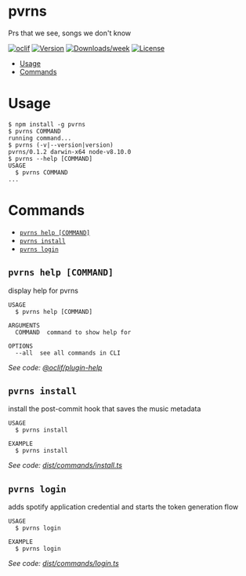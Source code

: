 pvrns
=====

Prs that we see, songs we don&#39;t know 

[![oclif](https://img.shields.io/badge/cli-oclif-brightgreen.svg)](https://oclif.io)
[![Version](https://img.shields.io/npm/v/pvrns.svg)](https://npmjs.org/package/pvrns)
[![Downloads/week](https://img.shields.io/npm/dw/pvrns.svg)](https://npmjs.org/package/pvrns)
[![License](https://img.shields.io/npm/l/pvrns.svg)](https://github.com/sirgalleto/prs-vemos-rolas-no-sabemos/blob/master/package.json)

<!-- toc -->
* [Usage](#usage)
* [Commands](#commands)
<!-- tocstop -->
# Usage
<!-- usage -->
```sh-session
$ npm install -g pvrns
$ pvrns COMMAND
running command...
$ pvrns (-v|--version|version)
pvrns/0.1.2 darwin-x64 node-v8.10.0
$ pvrns --help [COMMAND]
USAGE
  $ pvrns COMMAND
...
```
<!-- usagestop -->
# Commands
<!-- commands -->
* [`pvrns help [COMMAND]`](#pvrns-help-command)
* [`pvrns install`](#pvrns-install)
* [`pvrns login`](#pvrns-login)

## `pvrns help [COMMAND]`

display help for pvrns

```
USAGE
  $ pvrns help [COMMAND]

ARGUMENTS
  COMMAND  command to show help for

OPTIONS
  --all  see all commands in CLI
```

_See code: [@oclif/plugin-help](https://github.com/oclif/plugin-help/blob/v2.1.4/src/commands/help.ts)_

## `pvrns install`

install the post-commit hook that saves the music metadata

```
USAGE
  $ pvrns install

EXAMPLE
  $ pvrns install
```

_See code: [dist/commands/install.ts](https://github.com/sirgalleto/prs-vemos-rolas-no-sabemos/blob/v0.1.2/dist/commands/install.ts)_

## `pvrns login`

adds spotify application credential and starts the token generation flow

```
USAGE
  $ pvrns login

EXAMPLE
  $ pvrns login
```

_See code: [dist/commands/login.ts](https://github.com/sirgalleto/prs-vemos-rolas-no-sabemos/blob/v0.1.2/dist/commands/login.ts)_
<!-- commandsstop -->
